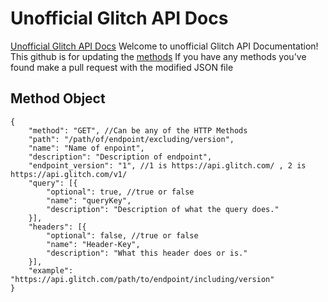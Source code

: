 # Unofficial Glitch API Docs
[Unofficial Glitch API Docs](https://docs.glitchy.ml)
Welcome to unofficial Glitch API Documentation! 
This github is for updating the [methods](https://github.com/TurboBiscuit/glitch-api-docs/blob/master/methods.json)
If you have any methods you've found make a pull request with the modified JSON file

## Method Object
```jsonc
{
    "method": "GET", //Can be any of the HTTP Methods
    "path": "/path/of/endpoint/excluding/version",
    "name": "Name of enpoint",
    "description": "Description of endpoint",
    "endpoint_version": "1", //1 is https://api.glitch.com/ , 2 is https://api.glitch.com/v1/
    "query": [{
        "optional": true, //true or false
        "name": "queryKey",
        "description": "Description of what the query does."
    }],
    "headers": [{
        "optional": false, //true or false
        "name": "Header-Key",
        "description": "What this header does or is."
    }],
    "example": "https://api.glitch.com/path/to/endpoint/including/version"
}
```
